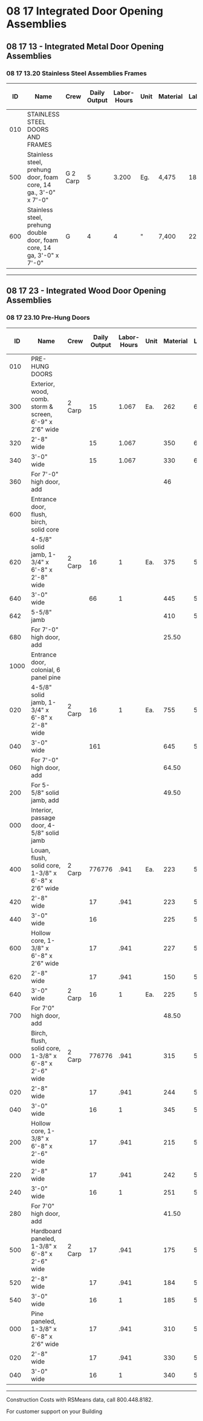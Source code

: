 # 08 17 Integrated Door Opening Assemblies

## 08 17 13 - Integrated Metal Door Opening Assemblies

### 08 17 13.20 Stainless Steel Assemblies Frames

| ID   | Name                                                                 | Crew   | Daily Output | Labor-Hours | Unit | Material | Labor | Equipment | Total  | Total Incl O&P |
|------|----------------------------------------------------------------------|--------|--------------|-------------|------|----------|-------|-----------|--------|----------------|
| 010  | STAINLESS STEEL DOORS AND FRAMES                                     |        |              |             |      |          |       |           |        |                |
| 500  | Stainless steel, prehung door, foam core, 14 ga., 3'-0" x 7'-0"      | G 2 Carp | 5            | 3.200       | Eg.  | 4,475    | 180   |           | 4,655  | 5,200          |
| 600  | Stainless steel, prehung double door, foam core, 14 ga, 3'-0" x 7'-0"| G      | 4            | 4           | "    | 7,400    | 225   |           | 7,625  | 8,475          |

---

## 08 17 23 - Integrated Wood Door Opening Assemblies

### 08 17 23.10 Pre-Hung Doors

| ID   | Name                                                                 | Crew   | Daily Output | Labor-Hours | Unit | Material | Labor | Equipment | Total  | Total Incl O&P |
|------|----------------------------------------------------------------------|--------|--------------|-------------|------|----------|-------|-----------|--------|----------------|
| 010  | PRE-HUNG DOORS                                                       |        |              |             |      |          |       |           |        |                |
| 300  | Exterior, wood, comb. storm & screen, 6'-9" x 2'6" wide              | 2 Carp | 15           | 1.067       | Ea.  | 262      | 660   |           | 322    | 380            |
| 320  | 2'-8" wide                                                           |        | 15           | 1.067       |      | 350      | 60    |           | 410    | 475            |
| 340  | 3'-0" wide                                                           |        | 15           | 1.067       |      | 330      | 60    |           | 390    | 455            |
| 360  | For 7'-0" high door, add                                             |        |              |             |      | 46       |       |           | 46     | 50.50          |
| 600  | Entrance door, flush, birch, solid core                              |        |              |             |      |          |       |           |        |                |
| 620  | 4-5/8" solid jamb, 1-3/4" x 6'-8" x 2'-8" wide                       | 2 Carp | 16           | 1           | Ea.  | 375      | 56.50 |           | 431.50 | 500            |
| 640  | 3'-0" wide                                                           |        | 66           | 1           |      | 445      | 56.50 |           | 501.50 | 575            |
| 642  | 5-5/8" jamb                                                          |        |              |             |      | 410      | 56.50 |           | 466.50 | 540            |
| 680  | For 7'-0" high door, add                                             |        |              |             |      | 25.50    |       |           | 25.50  | 28             |
| 1000 | Entrance door, colonial, 6 panel pine                                |        |              |             |      |          |       |           |        |                |
| 020  | 4-5/8" solid jamb, 1-3/4" x 6'-8" x 2'-8" wide                       | 2 Carp | 16           | 1           | Ea.  | 755      | 56.50 |           | 811.50 | 915            |
| 040  | 3'-0" wide                                                           |        | 161          |             |      | 645      | 56.50 |           | 701.50 | 795            |
| 060  | For 7'-0" high door, add                                             |        |              |             |      | 64.50    |       |           | 64.50  | 71             |
| 200  | For 5-5/8" solid jamb, add                                           |        |              |             |      | 49.50    |       |           | 49.50  | 54.50          |
| 000  | Interior, passage door, 4-5/8" solid jamb                            |        |              |             |      |          |       |           |        |                |
| 400  | Louan, flush, solid core, 1-3/8" x 6'-8" x 2'6" wide                 | 2 Carp | 776776       | .941        | Ea.  | 223      | 53    |           | 276    | 325            |
| 420  | 2'-8" wide                                                           |        | 17           | .941        |      | 223      | 53    |           | 276    | 325            |
| 440  | 3'-0" wide                                                           |        | 16           |             |      | 225      | 56.50 |           | 281.50 | 330            |
| 600  | Hollow core, 1-3/8" x 6'-8" x 2'6" wide                              |        | 17           | .941        |      | 227      | 53    |           | 280    | 330            |
| 620  | 2'-8" wide                                                           |        | 17           | .941        |      | 150      | 53    |           | 203    | 244            |
| 640  | 3'-0" wide                                                           | 2 Carp | 16           | 1           | Ea.  | 225      | 56.50 |           | 281.50 | 330            |
| 700  | For 7'0" high door, add                                              |        |              |             |      | 48.50    |       |           | 48.50  | 53.50          |
| 000  | Birch, flush, solid core, 1-3/8" x 6'-8" x 2'-6" wide                | 2 Carp | 776776       | .941        |      | 315      | 53    |           | 368    | 425            |
| 020  | 2'-8" wide                                                           |        | 17           | .941        |      | 244      | 53    |           | 297    | 345            |
| 040  | 3'-0" wide                                                           |        | 16           | 1           |      | 345      | 56.50 |           | 401.50 | 465            |
| 200  | Hollow core, 1-3/8" x 6'-8" x 2'-6" wide                             |        | 17           | .941        |      | 215      | 53    |           | 268    | 315            |
| 220  | 2'-8" wide                                                           |        | 17           | .941        |      | 242      | 53    |           | 295    | 345            |
| 240  | 3'-0" wide                                                           |        | 16           | 1           |      | 251      | 56.50 |           | 307.50 | 360            |
| 280  | For 7'0" high door, add                                              |        |              |             |      | 41.50    |       |           | 41.50  | 45.50          |
| 500  | Hardboard paneled, 1-3/8" x 6'-8" x 2'-6" wide                       | 2 Carp | 17           | .941        |      | 175      | 53    |           | 228    | 272            |
| 520  | 2'-8" wide                                                           |        | 17           | .941        |      | 184      | 53    |           | 237    | 281            |
| 540  | 3'-0" wide                                                           |        | 16           | 1           |      | 185      | 56.50 |           | 241.50 | 288            |
| 000  | Pine paneled, 1-3/8" x 6'-8" x 2'6" wide                             |        | 17           | .941        |      | 310      | 53    |           | 363    | 425            |
| 020  | 2'-8" wide                                                           |        | 17           | .941        |      | 330      | 53    |           | 383    | 445            |
| 040  | 3'-0" wide                                                           |        | 16           | 1           |      | 340      | 56.50 |           | 396.50 | 460            |

---

Construction Costs with RSMeans data, call 800.448.8182.

For customer support on your Building